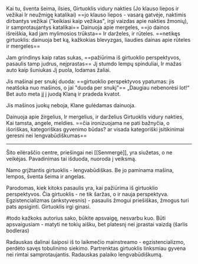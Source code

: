 Kai tu, šventa šeima, ilsies,
Girtuoklis vidury nakties
(Jo klauso liepos ir vežikai
Ir neužmigę katalikai) ==jo klauso liepos - vasarą gatvėje, naktimis dirbantys vežikai ("keikiasi kaip vežikas", irgi vaizdas apie nakties žmonių), ir samprotaujantys katalikai==
Dainuoja apie mergeles, ==jo dainos išreiškia, kad jam mylimosios trūksta==
Ir darželes, ir rūteles. ==netikęs girtuoklis: dainuoja bet ką, kažkokias blevyzgas, liaudies dainas apie rūteles ir mergeles==

Jam grindinys kaip ratas sukas, ==pažiūrima iš girtuoklio perspektyvos, pasaulis tamp judrus, neįprastas==
Jį stumdo lempų spinduliai,
Ir mažas auto kaip šuniukas
Jį puola, lodamas žaliai.

Jis mašinai per snukį duoda: ==girtuoklio perspektyvos ypatumas: jis neatšoka nuo mašinos, o jai "duoda per snukį"==
„Daugiau nebenorėsi lot!“
Bet auto meta jį į juodą
Klaną ir pradeda kvatot.

Jis mašinos juokų neboja,
Klane gulėdamas dainuoja.

Dainuoja apie žirgelius,
Ir mergelius, ir darželius
Girtuoklis vidury nakties,
Kai tamsta, angele, meldies. ==čia ironizuojama ne pati bažnyčia, o išoriškas, kategoriškas gyvenimo būdas? ar visada kategoriški įsitikinimai geresni nei lengvabūdiškumas==

---

Šito eilėraščio centre, priešingai nei [[Senmergė]], yra siužetas, o ne veikėjas. Pavadinimas tai išduoda, nuoroda į veiksmą. 

Namo grįžtantis girtuoklis - lengvabūdiškas. Be jo paminama mašina, lempos, šventa šeima ir angelas. 

Parodomas, kiek kitoks pasaulis yra, kai pažiūrima iš girtuoklio perspektyvos. Čia girtuoklis - ne tik šaržas, o ir nauja perspektyva. Egzistencializmas (ankstyvesnis) - pasaulis žmogui priešiškas, žmogus turi pats apsiginti. Girtuoklis irgi ginasi. 

#todo kažkoks autorius sako, būkite apsvaigę, nesvarbu kuo. Būti apsvaigusiam - matyti ne tokių aišku, bet platesnį nei įprastai vaizdą (šarlis bodleras)

Radauskas dalinai šaiposi iš to laikmečio mainstreamo - egzistencializmo, perdėto savęs tobulinimo siekimo. Partrenktas girtuoklis linksmiau gyvena nei rimtai samprotaujantis. Radauskas palaiko lengvabūdiškumą. 
